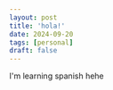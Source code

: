 ```yaml
---
layout: post
title: 'hola!'
date: 2024-09-20
tags: [personal]
draft: false
---
```


I'm learning spanish hehe 